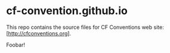 # cf-convention.github.io

This repo contains the source files for CF Conventions web site:
[http://cfconventions.org].

Foobar!
